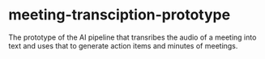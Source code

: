 # meeting-transciption-prototype
The prototype of the AI pipeline that transribes the audio of a meeting into text and uses that to generate action items and minutes of meetings.
